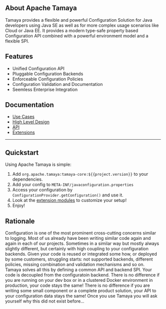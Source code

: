 ## About Apache Tamaya

Tamaya provides a flexible and powerful Configuration Solution 
for Java developers using Java SE as well as for more complex 
usage scenarios like Cloud or Java EE. It provides a modern 
type-safe property based Configuration API combined with a 
powerful environment model and a flexible SPI. 

## Features

* Unified Configuration API
* Pluggable Configuration Backends
* Enforceable Configuration Policies
* Configuration Validation and Documentation
* Seemless Enterprise Integration

## Documentation

* [Use Cases](userguide/usecases.html)
* [High Level Design](userguide/HighLevelDesign.html)
* [API](userguide/API.html)
* [Extensions](extensions/index.html)

---

## Quickstart

Using Apache Tamaya is simple:

1. Add `org.apache.tamaya:tamaya-core:${{project.version}}` to your dependencies.
2. Add your config to `META-INF/javaconfiguration.properties`
3. Access your configuration by `ConfigurationProvider.getConfiguration()` and use it.
4. Look at the [extension modules](extensions/index.html) to customize your setup!
5. Enjoy!


## Rationale

Configuration is one of the most prominent cross-cutting concerns similar to logging. Most of us already have been
writing similar code again and again in each of our projects. Sometimes in a similar way but mostly always slightly
different, but certainly with high coupling to your configuration backends. Given your code is reused or integrated
some how, or deployed by some customers, struggling starts: not supported backends, different policies, missing
combination and validation mechanisms and so on. Tamaya solves all this by defining a common API and backend SPI.
Your code is decoupled from the configuratoin backend. There is no difference if you are running on your dev box
or in a clustered Docker environment in production, your code stays the same! There is no difference if you are writing
some small component or a complete product solution, your API to your configuration data stays the same! Once you
use Tamaya you will ask yourself why this did not exist before...


